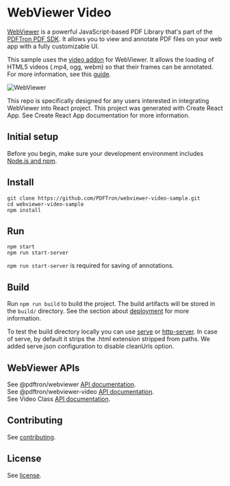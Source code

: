 # WebViewer Video

[WebViewer](https://www.pdftron.com/documentation/web/) is a powerful JavaScript-based PDF Library that's part of the [PDFTron PDF SDK](https://www.pdftron.com). It allows you to view and annotate PDF files on your web app with a fully customizable UI.

This sample uses the [video addon](https://www.npmjs.com/package/@pdftron/webviewer-video) for WebViewer. It allows the loading of HTML5 videos (.mp4, ogg, webm) so that their frames can be annotated. For more information, see this [guide](https://www.pdftron.com/documentation/web/get-started/manually-video/).

![WebViewer](https://pdftron.s3.amazonaws.com/custom/websitefiles/wv-video.png)

This repo is specifically designed for any users interested in integrating WebViewer into React project. This project was generated with Create React App. See Create React App documentation for more information.

## Initial setup

Before you begin, make sure your development environment includes [Node.js and npm](https://www.npmjs.com/get-npm).

## Install

```
git clone https://github.com/PDFTron/webviewer-video-sample.git
cd webviewer-video-sample
npm install
```

## Run

```
npm start
npm run start-server
```

`npm run start-server` is required for saving of annotations.

## Build

Run `npm run build` to build the project. The build artifacts will be stored in the `build/` directory. See the section about [deployment](https://facebook.github.io/create-react-app/docs/deployment) for more information.

To test the build directory locally you can use [serve](https://www.npmjs.com/package/serve) or [http-server](https://www.npmjs.com/package/http-server). In case of serve, by default it strips the .html extension stripped from paths. We added serve.json configuration to disable cleanUrls option.

## WebViewer APIs

See @pdftron/webviewer [API documentation](https://www.pdftron.com/documentation/web/guides/ui/apis).<br/>
See @pdftron/webviewer-video [API documentation](https://www.pdftron.com/api/web/module-@pdftron_webviewer-video.html).<br/>
See Video Class [API documentation](https://www.pdftron.com/api/web/Video.html).

## Contributing

See [contributing](./CONTRIBUTING.md).

## License

See [license](./LICENSE).
